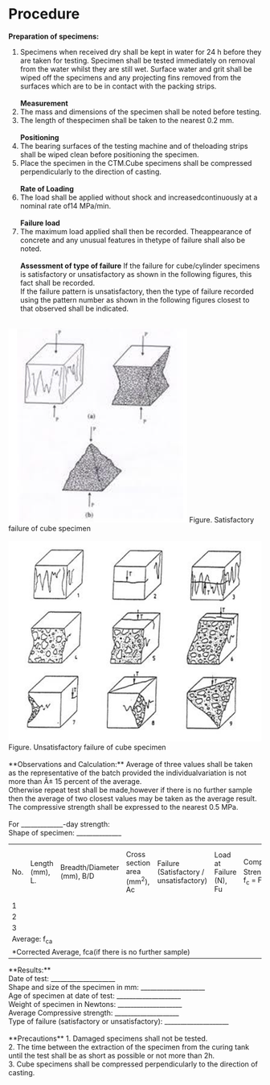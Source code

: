 # Procedure
**Preparation of specimens:**
1. Specimens when received dry shall be kept in water for 24 h before they are taken for testing. Specimen shall be tested immediately on removal from the water whilst they are still wet. Surface water and grit shall be wiped off the specimens and any projecting fins removed from the surfaces which are to be in contact with the packing strips.<br><br>
**Measurement**
2. The mass and dimensions of the specimen shall be noted before testing. <br>
3. The length of thespecimen shall be taken to the nearest 0.2 mm.<br><br>
**Positioning**
4. The bearing surfaces of the testing machine and of theloading strips shall be wiped clean before positioning the specimen.<br>
5. Place the specimen in the CTM.Cube specimens shall be compressed perpendicularly to the direction of casting.<br><br>
**Rate of Loading**
6. The load shall be applied without shock and increasedcontinuously at a nominal rate of14 MPa/min.<br><br>
**Failure load**
7. The maximum load applied shall then be recorded. Theappearance of concrete and any unusual features in thetype of failure shall also be noted.<br><br>
**Assessment of type of failure**
If the failure for cube/cylinder specimens is satisfactory or unsatisfactory as shown in the following figures, this fact shall be recorded.<br>
If the failure pattern is unsatisfactory, then the type of failure recorded using the pattern number as shown in the following figures closest to that observed shall be indicated.<br><br>
<img src="images/p1.png"/>
Figure. Satisfactory failure of cube specimen<br><br>
<img src="images/p2.png"/>
Figure. Unsatisfactory failure of cube specimen<br><br>
**Observations and Calculation:**
Average of three values shall be taken as the representative of the batch provided the individualvariation is not more than Â± 15 percent of the average.<br>
Otherwise repeat test shall be made,however if there is no further sample then the average of two closest values may be taken as the average result.<br>
The compressive strength shall be expressed to the nearest 0.5 MPa.<br><br>
For _____________-day strength:<br>
Shape of specimen:  ______________<br>
<table>
                 <tr>
                                <td>
                                         No.
                                </td>
                                 <td>
                                         Length (mm), L.
                                </td>
                                 <td>
                                         Breadth/Diameter (mm), B/D
                                </td>
                                 <td>
                                         Cross section area (mm<sup>2</sup>), Ac
                                </td>
                                 <td>
                                         Failure (Satisfactory / unsatisfactory)
                                </td>
                                 <td>
                                         Load at Failure (N), Fu
                                </td>
                               <td>
                                         Compressive Strength(N/mm<sup>2</sup>) f<sub>c</sub> = Fu/Ac
                                </td>
                                 <td>
                                         Check 0.85f<sub>ca</sub> â‰¤ fc â‰¤ 1.15fca
                                </td>
                 </tr>
                 <tr>
                                <td>
                                         1
                                </td>
                                 <td>
                                </td>
                                 <td>
                                </td>
                                 <td>
                                </td>
                                 <td>
                                </td>
                                 <td>
                                </td>
                               <td>
                                </td>
                                 <td>
                                </td>
                 </tr>
                 <tr>
                                <td>
                                         2
                                </td>
                                 <td>
                                </td>
                                 <td>
                                </td>
                                 <td>
                                </td>
                                 <td>
                                </td>
                                 <td>
                                </td>
                               <td>
                                </td>
                                 <td>
                                </td>
                 </tr>
                <tr>
                                <td>
                                         3
                                </td>
                                 <td>
                                </td>
                                 <td>
                                </td>
                                 <td>
                                </td>
                                 <td>
                                </td>
                                 <td>
                                </td>
                               <td>
                                </td>
                                 <td>
                                </td>
                 </tr>
                 <tr>
                                <td colspan= 5>
                                         Average: f<sub>ca</sub>
                                </td>
                                 <td>
                                </td>
                                 <td>
                                </td>
                                 <td>
                                </td>
                 </tr>
                 <tr>
                                <td colspan= 6>
                                         *Corrected Average, fca(if there is no further sample)
                                </td>
                                 <td>
                                </td>
                                 <td>
                                </td>
                 </tr>
</table>
**Results:** <br>
Date of test:   ____________________<br>
Shape and size of the specimen in mm:   ____________________<br>
Age of specimen at date of test:    ____________________<br>
Weight of specimen in Newtons:  ____________________<br>
Average Compressive strength:   ____________________<br>
Type of failure (satisfactory or unsatisfactory):   ____________________<br><br>
**Precautions**
1. Damaged specimens shall not be tested.<br>
2. The time between the extraction of the specimen from the curing tank until the test shall be as short as possible or not more than 2h.<br>
3. Cube specimens shall be compressed perpendicularly to the direction of casting.<br>